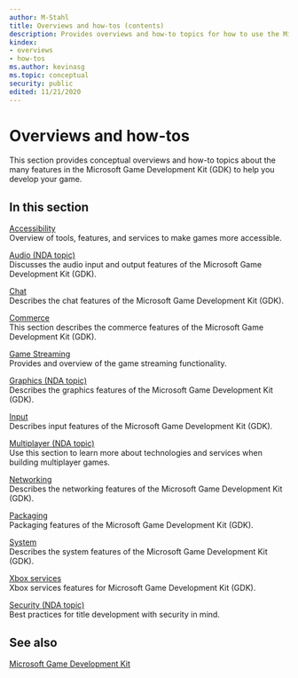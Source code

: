 ```yaml
---
author: M-Stahl
title: Overviews and how-tos (contents)
description: Provides overviews and how-to topics for how to use the Microsoft Game Development Kit (GDK).
kindex:
- overviews
- how-tos
ms.author: kevinasg
ms.topic: conceptual
security: public
edited: 11/21/2020
---
```


# Overviews and how-tos

This section provides conceptual overviews and how-to topics about the many features in the Microsoft Game Development Kit (GDK) to help you develop your game. 

## In this section  
  
[Accessibility](../accessibility/accessibility-overview.md)  
Overview of tools, features, and services to make games more accessible.  
  
[Audio (NDA topic)](../audio/gc-audio-toc.md)  
Discusses the audio input and output features of the Microsoft Game Development Kit (GDK).  
  
[Chat](../chat/gc-chat-toc.md)  
Describes the chat features of the Microsoft Game Development Kit (GDK).  
  
[Commerce](../commerce/commerce-nav.md)  
This section describes the commerce features of the Microsoft Game Development Kit (GDK).  
  
[Game Streaming](../system/overviews/game-streaming/game-streaming-overview.md)  
Provides and overview of the game streaming functionality.  
  
[Graphics (NDA topic)](../graphics/gc-graphics-toc.md)  
Describes the graphics features of the Microsoft Game Development Kit (GDK).  
  
[Input](../input/gc-input-toc.md)  
Describes input features of the Microsoft Game Development Kit (GDK).  
  
[Multiplayer (NDA topic)](../multiplayer/gc-multiplayer-toc.md)  
Use this section to learn more about technologies and services when building multiplayer games.  
  
[Networking](../networking/gc-networking-toc.md)  
Describes the networking features of the Microsoft Game Development Kit (GDK).  
  
[Packaging](../packaging/gc-packaging-toc.md)  
Packaging features of the Microsoft Game Development Kit (GDK).  
  
[System](../system/gc-system-toc.md)  
Describes the system features of the Microsoft Game Development Kit (GDK).  
  
[Xbox services](../live/live-nav.md)  
Xbox services features for Microsoft Game Development Kit (GDK).  
  
[Security (NDA topic)](../security/gc-security-nav.md)  
Best practices for title development with security in mind.  
  


## See also 
[Microsoft Game Development Kit](../GDKIntroduction.md)